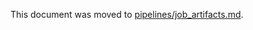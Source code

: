 This document was moved to [pipelines/job_artifacts.md](../../user/project/pipelines/job_artifacts.md).

